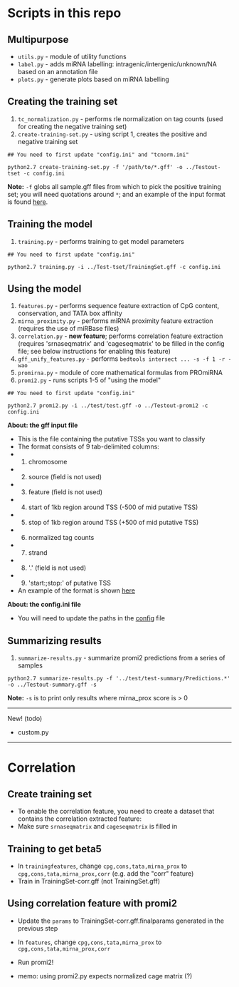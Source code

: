 # Scripts in this repo

## Multipurpose
- `utils.py` - module of utility functions
- `label.py` - adds miRNA labelling: intragenic/intergenic/unknown/NA based on an annotation file
- `plots.py` - generate plots based on miRNA labelling

## Creating the training set
1. `tc_normalization.py` - performs rle normalization on tag counts (used for creating the negative training set)
2. `create-training-set.py` - using script 1, creates the positive and negative training set

```
## You need to first update "config.ini" and "tcnorm.ini"

python2.7 create-training-set.py -f '/path/to/*.gff' -o ../Testout-tset -c config.ini
```
**Note:** `-f` globs all sample.gff files from which to pick the positive training set; you will need quotations around `*`; and an example of the input format is found [here](../test/test.gff).

## Training the model
1. `training.py` - performs training to get model parameters

```
## You need to first update "config.ini"

python2.7 training.py -i ../Test-tset/TrainingSet.gff -c config.ini
```

## Using the model
1. `features.py` - performs sequence feature extraction of CpG content, conservation, and TATA box affinity
2. `mirna_proximity.py` - performs miRNA proximity feature extraction (requires the use of miRBase files)
3. `correlation.py` - **new feature**; performs correlation feature extraction
                      (requires 'srnaseqmatrix' and 'cageseqmatrix' to be filled in the config file;
                       see below instructions for enabling this feature)
4. `gff_unify_features.py` - performs `bedtools intersect ... -s -f 1 -r -wao`
5. `promirna.py` - module of core mathematical formulas from PROmiRNA
6. `promi2.py` - runs scripts 1-5 of "using the model"

```
## You need to first update "config.ini"

python2.7 promi2.py -i ../test/test.gff -o ../Testout-promi2 -c config.ini
```

**About: the gff input file**
- This is the file containing the putative TSSs you want to classify
- The format consists of 9 tab-delimited columns:
 - 1. chromosome
 - 2. source (field is not used)
 - 3. feature (field is not used)
 - 4. start of 1kb region around TSS (-500 of mid putative TSS)
 - 5. stop of 1kb region around TSS (+500 of mid putative TSS)
 - 6. normalized tag counts
 - 7. strand
 - 8. '.' (field is not used)
 - 9. 'start:<start>;stop:<stop>' of putative TSS
- An example of the format is shown [here](../test/test.gff)

**About: the config.ini file**
- You will need to update the paths in the [config](config.ini) file

## Summarizing results
1. `summarize-results.py` - summarize promi2 predictions from a series of samples

```
python2.7 summarize-results.py -f '../test/test-summary/Predictions.*' -o ../Testout-summary.gff -s
```
**Note:** `-s` is to print only results where mirna_prox score is > 0

* * *
New! (todo)
- custom.py

* * *
# Correlation
## Create training set
- To enable the correlation feature, you need to create a dataset that contains the correlation extracted feature:
- Make sure `srnaseqmatrix` and `cageseqmatrix` is filled in

## Training to get beta5
- In `trainingfeatures`, change `cpg,cons,tata,mirna_prox` to `cpg,cons,tata,mirna_prox,corr` (e.g. add the "corr" feature)
- Train in TrainingSet-corr.gff (not TrainingSet.gff)

## Using correlation feature with promi2
- Update the `params` to TrainingSet-corr.gff.finalparams generated in the previous step
- In `features`, change `cpg,cons,tata,mirna_prox` to `cpg,cons,tata,mirna_prox,corr`
- Run promi2!

- memo: using promi2.py expects normalized cage matrix (?)




